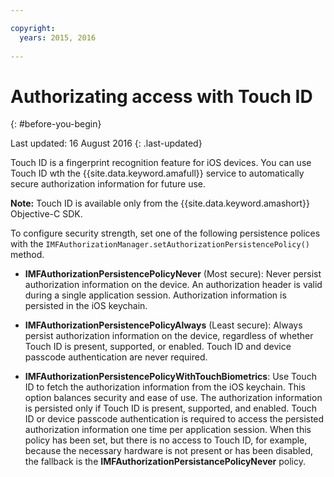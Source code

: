 ```yaml
---

copyright:
  years: 2015, 2016
  
---
```


# Authorizating access with Touch ID
{: #before-you-begin}

Last updated: 16 August 2016
{: .last-updated}

Touch ID is a fingerprint recognition feature for iOS devices. You can use Touch ID wth the {{site.data.keyword.amafull}} service to automatically secure authorization information for future use. 

**Note:** Touch ID is available only from the  {{site.data.keyword.amashort}} Objective-C SDK.

To configure security strength, set one of the following persistence polices with the `IMFAuthorizationManager.setAuthorizationPersistencePolicy()` method.

* **IMFAuthorizationPersistencePolicyNever** (Most secure): Never persist authorization information on the device. An authorization header is valid during a single application session. Authorization information is persisted in the iOS keychain.

* **IMFAuthorizationPersistencePolicyAlways** (Least secure): Always persist authorization information on the device, regardless of whether Touch ID is present, supported, or enabled. Touch ID and device passcode authentication are never required.

* **IMFAuthorizationPersistencePolicyWithTouchBiometrics**: Use Touch ID to fetch the authorization information from the iOS keychain. This option balances security and ease of use. The authorization information is persisted only if Touch ID is present, supported, and enabled. Touch ID or device passcode authentication is required to access the persisted authorization information one time per application session. When this policy has been set, but there is no access to Touch ID, for example, because the necessary hardware is not present or has been disabled, the fallback is the **IMFAuthorizationPersistancePolicyNever** policy.
